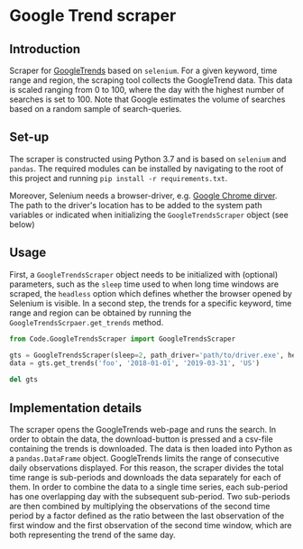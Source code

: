 # Google Trend scraper
## Introduction
Scraper for [GoogleTrends](https://trends.google.com/trends/?geo=US) based on `selenium`. 
For a given keyword, time range and region, the scraping tool collects the GoogleTrend data. This
data is scaled ranging from 0 to 100, where the day with the highest number of searches is set to 
100\. Note that Google estimates the volume of searches based on a random sample of search-queries.
  
## Set-up
The scraper is constructed using Python 3.7 and is based on `selenium` and `pandas`. The required 
modules can be installed by navigating to the root of this project and running 
`pip install -r requirements.txt`.

Moreover, Selenium needs a browser-driver, e.g. [Google Chrome dirver](https://sites.google.com/a/chromium.org/chromedriver/downloads).
The path to the driver's location has to be added to the system path variables or 
indicated when initializing the `GoogleTrendsScraper` object (see below) 

## Usage
First, a `GoogleTrendsScraper` object needs to be initialized with (optional) parameters, such as
the `sleep` time used to when long time windows are scraped, the `headless` option which defines
whether the browser opened by Selenium is visible. In a second step, the trends for a specific 
keyword, time range and region can be obtained by running the `GoogleTrendsScrpaer.get_trends`
method. 

```python
from Code.GoogleTrendsScraper import GoogleTrendsScraper

gts = GoogleTrendsScraper(sleep=2, path_driver='path/to/driver.exe', headless=True)
data = gts.get_trends('foo', '2018-01-01', '2019-03-31', 'US')

del gts
```


## Implementation details
The scraper opens the GoogleTrends web-page and runs the search. In order to obtain the data, the 
download-button is pressed and a csv-file containing the trends is downloaded. The data is then 
loaded into Python as a `pandas.DataFrame` object. 
GoogleTrends limits the range of consecutive daily observations displayed. For this reason, the 
scraper divides the total time range is sub-periods and downloads the data separately for each of
them. In order to combine the data to a single time series, each sub-period has one overlapping day 
with the subsequent sub-period. Two sub-periods are then combined by multiplying the observations 
of the second time period by a factor defined as the ratio between the last observation of the first
window and the first observation of the second time window, which are both representing the trend 
of the same day. 